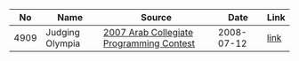 | No| Name| Source| Date| Link|
|--|--|--|--|--|
| 4909| Judging Olympia| [2007 Arab Collegiate Programming Contest](./https://www.acmicpc.net/category/detail/134)| 2008-07-12| [link](./4909/README.md)|
